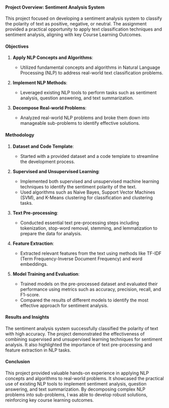 #### Project Overview: Sentiment Analysis System

This project focused on developing a sentiment analysis system to classify the polarity of text as positive, negative, or neutral. The assignment provided a practical opportunity to apply text classification techniques and sentiment analysis, aligning with key Course Learning Outcomes.

#### Objectives

1. **Apply NLP Concepts and Algorithms**:
   - Utilized fundamental concepts and algorithms in Natural Language Processing (NLP) to address real-world text classification problems.
   
2. **Implement NLP Methods**:
   - Leveraged existing NLP tools to perform tasks such as sentiment analysis, question answering, and text summarization.

3. **Decompose Real-world Problems**:
   - Analyzed real-world NLP problems and broke them down into manageable sub-problems to identify effective solutions.

#### Methodology

1. **Dataset and Code Template**:
   - Started with a provided dataset and a code template to streamline the development process.
   
2. **Supervised and Unsupervised Learning**:
   - Implemented both supervised and unsupervised machine learning techniques to identify the sentiment polarity of the text.
   - Used algorithms such as Naive Bayes, Support Vector Machines (SVM), and K-Means clustering for classification and clustering tasks.

3. **Text Pre-processing**:
   - Conducted essential text pre-processing steps including tokenization, stop-word removal, stemming, and lemmatization to prepare the data for analysis.

4. **Feature Extraction**:
   - Extracted relevant features from the text using methods like TF-IDF (Term Frequency-Inverse Document Frequency) and word embeddings.

5. **Model Training and Evaluation**:
   - Trained models on the pre-processed dataset and evaluated their performance using metrics such as accuracy, precision, recall, and F1-score.
   - Compared the results of different models to identify the most effective approach for sentiment analysis.

#### Results and Insights

The sentiment analysis system successfully classified the polarity of text with high accuracy. The project demonstrated the effectiveness of combining supervised and unsupervised learning techniques for sentiment analysis. It also highlighted the importance of text pre-processing and feature extraction in NLP tasks.

#### Conclusion

This project provided valuable hands-on experience in applying NLP concepts and algorithms to real-world problems. It showcased the practical use of existing NLP tools to implement sentiment analysis, question answering, and text summarization. By decomposing complex NLP problems into sub-problems, I was able to develop robust solutions, reinforcing key course learning outcomes.
